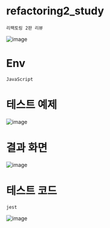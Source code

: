 # refactoring2_study
```
리팩토링 2판 리뷰
```

![image](https://user-images.githubusercontent.com/52990629/120758026-4de56e00-c54c-11eb-9c46-e4db067abf0e.png)

# Env
```
JavaScript
```


# 테스트 예제


![image](https://user-images.githubusercontent.com/52990629/120757954-327a6300-c54c-11eb-8a8f-670e04a522e4.png)


# 결과 화면 


![image](https://user-images.githubusercontent.com/52990629/120757898-1aa2df00-c54c-11eb-92eb-e27459af7c02.png)


# 테스트 코드

```
jest
```

![image](https://user-images.githubusercontent.com/52990629/120916717-1c080f00-c6e6-11eb-820c-a9879dbbc7d3.png)

